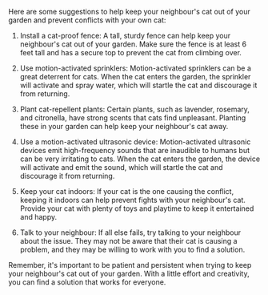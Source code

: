 Here are some suggestions to help keep your neighbour's cat out of your garden and prevent conflicts with your own cat:

1. Install a cat-proof fence: A tall, sturdy fence can help keep your neighbour's cat out of your garden. Make sure the fence is at least 6 feet tall and has a secure top to prevent the cat from climbing over.

2. Use motion-activated sprinklers: Motion-activated sprinklers can be a great deterrent for cats. When the cat enters the garden, the sprinkler will activate and spray water, which will startle the cat and discourage it from returning.

3. Plant cat-repellent plants: Certain plants, such as lavender, rosemary, and citronella, have strong scents that cats find unpleasant. Planting these in your garden can help keep your neighbour's cat away.

4. Use a motion-activated ultrasonic device: Motion-activated ultrasonic devices emit high-frequency sounds that are inaudible to humans but can be very irritating to cats. When the cat enters the garden, the device will activate and emit the sound, which will startle the cat and discourage it from returning.

5. Keep your cat indoors: If your cat is the one causing the conflict, keeping it indoors can help prevent fights with your neighbour's cat. Provide your cat with plenty of toys and playtime to keep it entertained and happy.

6. Talk to your neighbour: If all else fails, try talking to your neighbour about the issue. They may not be aware that their cat is causing a problem, and they may be willing to work with you to find a solution.

Remember, it's important to be patient and persistent when trying to keep your neighbour's cat out of your garden. With a little effort and creativity, you can find a solution that works for everyone.